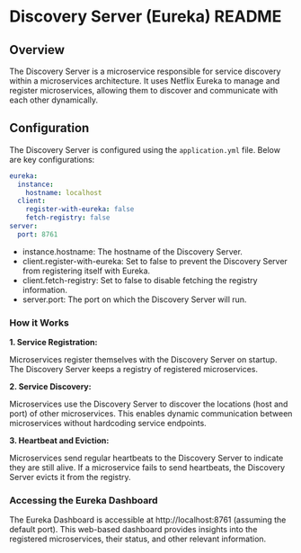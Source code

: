 # Discovery Server (Eureka) README

## Overview

The Discovery Server is a microservice responsible for service discovery within a microservices architecture. It uses Netflix Eureka to manage and register microservices, allowing them to discover and communicate with each other dynamically.

## Configuration

The Discovery Server is configured using the `application.yml` file. Below are key configurations:

```yaml
eureka:
  instance:
    hostname: localhost
  client:
    register-with-eureka: false
    fetch-registry: false
server:
  port: 8761
```
* instance.hostname: The hostname of the Discovery Server.
* client.register-with-eureka: Set to false to prevent the Discovery Server from registering itself with Eureka.
* client.fetch-registry: Set to false to disable fetching the registry information.
* server.port: The port on which the Discovery Server will run.

### How it Works
**1. Service Registration:**

Microservices register themselves with the Discovery Server on startup.
The Discovery Server keeps a registry of registered microservices.

**2. Service Discovery:**

Microservices use the Discovery Server to discover the locations (host and port) of other microservices.
This enables dynamic communication between microservices without hardcoding service endpoints.

**3. Heartbeat and Eviction:**

Microservices send regular heartbeats to the Discovery Server to indicate they are still alive.
If a microservice fails to send heartbeats, the Discovery Server evicts it from the registry.

### Accessing the Eureka Dashboard
The Eureka Dashboard is accessible at http://localhost:8761 (assuming the default port). This web-based dashboard provides insights into the registered microservices, their status, and other relevant information.